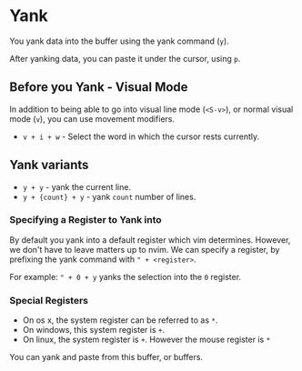 # Yank

You yank data into the buffer using the yank command (`y`).

After yanking data, you can paste it under the cursor, using `p`.

## Before you Yank - Visual Mode 

In addition to being able to go into visual line mode (`<S-v>`), or normal visual mode (`v`),
you can use movement modifiers.

- `v + i + w` - Select the word in which the cursor rests currently.

## Yank variants

- `y + y` - yank the current line.
- `y + {count} + y` - yank `count` number of lines.

### Specifying a Register to Yank into 

By default you yank into a default register which vim determines. However, we don't have to
leave matters up to nvim. We can specify a register, by prefixing the yank command with `" + <register>`.

For example:
```" + 0 + y``` yanks the selection into the `0` register.

### Special Registers

- On os x, the system register can be referred to as `*`. 
- On windows, this system register is `+`. 
- On linux, the system register is `+`. However the mouse register is `*`

You can yank and paste from this buffer, or buffers.



